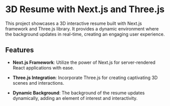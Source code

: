 # 3D Resume with Next.js and Three.js

This project showcases a 3D interactive resume built with Next.js framework and Three.js library. It provides a dynamic environment where the background updates in real-time, creating an engaging user experience.

## Features

- **Next.js Framework**: Utilize the power of Next.js for server-rendered React applications with ease.

- **Three.js Integration**: Incorporate Three.js for creating captivating 3D scenes and interactions.

- **Dynamic Background**: The background of the resume updates dynamically, adding an element of interest and interactivity.